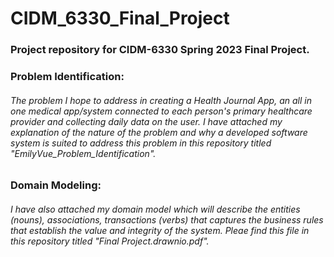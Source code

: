 # CIDM_6330_Final_Project

### Project repository for CIDM-6330 Spring 2023 Final Project. 

### Problem Identification:
###### The problem I hope to address in creating a Health Journal App, an all in one medical app/system connected to each person's primary healthcare provider and collecting daily data on the user. I have attached my explanation of the nature of the problem and why a developed software system is suited to address this problem in this repository titled "EmilyVue_Problem_Identification". 

### Domain Modeling: 
###### I have also attached my domain model which will describe the entities (nouns), associations, transactions (verbs) that captures the business rules that establish the value and integrity of the system. Pleae find this file in  this repository titled "Final Project.drawnio.pdf". 


